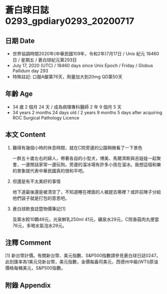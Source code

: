 [_metadata_:encoding]: - "utf-8"
[_metadata_:language]: - "zh-Hant-TW"
[_metadata_:fileformat]: - "markdown"
[_metadata_:MIME_type]: - "text/plain"
[_metadata_:markdown_version]: - "commonmark version 0.29"
[_metadata_:markdown_spec]: - "https://spec.commonmark.org/0.29/"

# 蒼白球日誌0293_gpdiary0293_20200717 #

## 日期 Date ##

* 世界協調時間2020年(中華民國109年，令和2年)7月17日 / Unix 紀元 18460 日 / 星期五 / 蒼白球紀元第293日
* July 17, 2020 (UTC) / 18460 days since Unix Epoch / Friday / Globus Pallidum day 293
* 特殊註記: 口服A酸第76天，劑量加大到20mg QD第50天

## 年齡 Age ##

* 34 歲 2 個月 24 天 / 成為病理專科醫師 2 年 9 個月 5 天
* 34 years 2 months 24 days old / 2 years 9 months 5 days after acquiring ROC Surgical Pathology Licence

## 本文 Content ##

1. 難得有幾個小時的休息時間，就在C院旁邊的公園稍微看了一下景色

    一群五十歲左右的婦人，帶著各自的小型犬，博美、馬爾濟斯與吉娃娃一起聚會，一邊閒話家常一邊玩狗。旁邊的溜冰場有許多小孩在溜冰。我想這個和樂的景象就代表中華民國真的很和平吧。

2. 但還是有不太美好的事情

    地下道最後還是被清空了，不知道睡在裡面的人被趕去哪裡？或許前陣子分給他們袋子就是打包的意思吧。

3. 蒼白球飲食誌暨物價筆記[1]

    及第水餃10顆49元，光泉鮮乳250ml 41元，礦泉水29元，C院香菇肉丸便當76元，多喝水氣泡水29元。

## 注釋 Comment ##

[1] 新台幣計價。有關新台幣、美元指數、S&P500指數請參見蒼白球日誌0247。此刻匯率為1美元兌新台幣，美元指數，金價每盎司美元，西德州中級(WTI)原油價格每桶美元，S&P500指數。

## 附錄 Appendix ##
